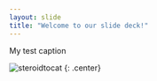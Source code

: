 ```yaml
---
layout: slide
title: "Welcome to our slide deck!"
---
```


My test caption

![steroidtocat](https://octodex.github.com/images/steroidtocat.png)
{: .center}
